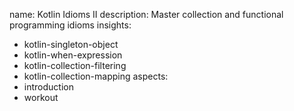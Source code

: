 name: Kotlin Idioms II
description: Master collection and functional programming idioms
insights:
  - kotlin-singleton-object
  - kotlin-when-expression
  - kotlin-collection-filtering
  - kotlin-collection-mapping
aspects:
  - introduction
  - workout 
